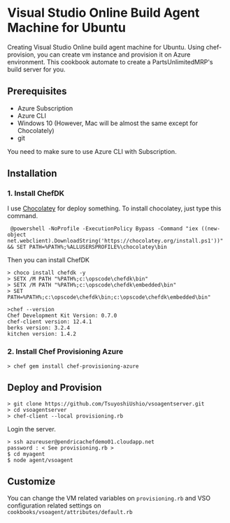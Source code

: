 Visual Studio Online Build Agent Machine for Ubuntu
===================================================

Creating Visual Studio Online build agent machine for Ubuntu. Using chef-provision, you can create vm instance and provision it on Azure environment.
This cookbook automate to create a PartsUnlimitedMRP's build server for you.

Prerequisites
-------------

* Azure Subscription
* Azure CLI
* Windows 10 (However, Mac will be almost the same except for Chocolately)
* git

You need to make sure to use Azure CLI with Subscription.

Installation
------------

### 1. Install ChefDK

I use [Chocolatey](https://chocolatey.org/) for deploy something.
To install chocolatey, just type this command.

```
 @powershell -NoProfile -ExecutionPolicy Bypass -Command "iex ((new-object net.webclient).DownloadString('https://chocolatey.org/install.ps1'))" && SET PATH=%PATH%;%ALLUSERSPROFILE%\chocolatey\bin
```
Then you can install ChefDK

```
> choco install chefdk -y
> SETX /M PATH "%PATH%;c:\opscode\chefdk\bin"
> SETX /M PATH "%PATH%;c:\opscode\chefdk\embedded\bin"
> SET PATH=%PATH%;c:\opscode\chefdk\bin;c:\opscode\chefdk\embedded\bin"
```

```
>chef --version
Chef Development Kit Version: 0.7.0
chef-client version: 12.4.1
berks version: 3.2.4
kitchen version: 1.4.2
```

### 2. Install Chef Provisioning Azure

```
> chef gem install chef-provisioning-azure
```

Deploy and Provision
--------------------

```
> git clone https://github.com/TsuyoshiUshio/vsoagentserver.git
> cd vsoagentserver
> chef-client --local provisioning.rb
```

Login the server.

```
> ssh azureuser@pendricachefdemo01.cloudapp.net
password : < See provisioning.rb >
$ cd myagent
$ node agent/vsoagent
```


Customize
---------

You can change the VM related variables on `provisioning.rb` and VSO configuration related
settings on `cookbooks/vsoagent/attributes/default.rb`


